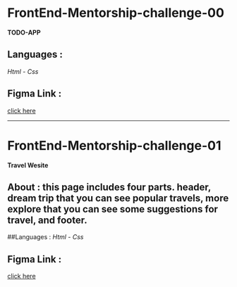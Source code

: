 # FrontEnd-Mentorship-challenge-00
**TODO-APP**

## Languages :
*Html - Css*

## Figma Link :
[click here](https://www.figma.com/file/CPTvix0MULUYZHEHVxls8B/TODO-APP?node-id=0%3A1)

---------------------------------------------------------------------------------------------------
# FrontEnd-Mentorship-challenge-01
**Travel Wesite**

## About : this page includes four parts. header, dream trip that you can see popular travels, more explore that you can see some suggestions for travel, and footer.

##Languages : 
*Html - Css*

## Figma Link :
[click here](https://www.figma.com/file/xGrhf4dmJR56rEamj4n5ba/Travel-with-us-danial-salahi-front-end-mentorship?node-id=0%3A1)
